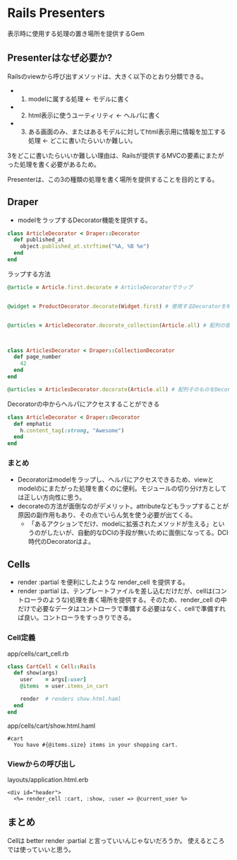 # Rails Presenters

表示時に使用する処理の置き場所を提供するGem

## Presenterはなぜ必要か?

Railsのviewから呼び出すメソッドは、大きく以下のとおり分類できる。

* 1. modelに属する処理 <- モデルに書く
* 2. html表示に使うユーティリティ <- ヘルパに書く
* 3. ある画面のみ、またはあるモデルに対してhtml表示用に情報を加工する処理 <- どこに書いたらいいか難しい。

3をどこに書いたらいいか難しい理由は、Railsが提供するMVCの要素にまたがった処理を書く必要があるため。

Presenterは、この3の種類の処理を書く場所を提供することを目的とする。




## Draper

* modelをラップするDecorator機能を提供する。

```ruby
class ArticleDecorator < Draper::Decorator
  def published_at
    object.published_at.strftime("%A, %B %e")
  end
end
```


ラップする方法


```ruby
@article = Article.first.decorate # ArticleDecoratorでラップ


@widget = ProductDecorator.decorate(Widget.first) # 使用するDecoratorを明示的に指定


@articles = ArticleDecorator.decorate_collection(Article.all) # 配列の個々の要素をDecorate



class ArticlesDecorator < Draper::CollectionDecorator
  def page_number
    42
  end
end

@articles = ArticlesDecorator.decorate(Article.all) # 配列そのものをDecorate

```

Decoratorの中からヘルパにアクセスすることができる

```ruby
class ArticleDecorator < Draper::Decorator
  def emphatic
    h.content_tag(:strong, "Awesome")
  end
end
```

### まとめ
* Decoratorはmodelをラップし、ヘルパにアクセスできるため、viewとmodelのにまたがった処理を書くのに便利。モジュールの切り分け方としては正しい方向性に思う。
* decorateの方法が面倒なのがデメリット。attributeなどもラップすることが原因の副作用もあり、その点でいらん気を使う必要が出てくる。
  * 「あるアクションでだけ、modelに拡張されたメソッドが生える」というのがしたいが、自動的なDCIの手段が無いために面倒になってる。DCI時代のDecoratorはよ。




## Cells

* render :partial を便利にしたような render_cell を提供する。
* render :partial は、テンプレートファイルを差し込むだけだが、cellは(コントローラのような)処理を書く場所を提供する。そのため、render_cell の中だけで必要なデータはコントローラで準備する必要はなく、cellで準備すれば良い。コントローラをすっきりできる。


### Cell定義

app/cells/cart_cell.rb

```ruby
class CartCell < Cell::Rails
  def show(args)
    user    = args[:user]
    @items  = user.items_in_cart

    render  # renders show.html.haml
  end
end
```

app/cells/cart/show.html.haml

```haml
#cart
  You have #{@items.size} items in your shopping cart.
```

### Viewからの呼び出し

layouts/application.html.erb
```erb
<div id="header">
  <%= render_cell :cart, :show, :user => @current_user %>
```

## まとめ

Cellは better render :partial と言っていいんじゃないだろうか。
使えるところでは使っていいと思う。



